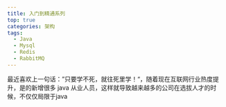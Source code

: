 ```yaml
---
title: 入门到精通系列
top: true 
categories: 架构   
tags:
  - Java
  - Mysql
  - Redis
  - RabbitMQ
---
```

最近喜欢上一句话：”只要学不死，就往死里学！“，随着现在互联网行业热度提升，是的新增很多 java 从业人员，这样就导致越来越多的公司在选拔人才的时候，不仅仅局限于java

